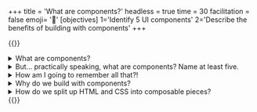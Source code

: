 +++
title = 'What are components?'
headless = true
time = 30
facilitation = false
emoji= '🧩'
[objectives]
    1='Identify 5 UI components'
    2='Describe the benefits of building with components'
+++

{{<note type="question" title="5 Things About Components">}}

<details>
   <summary>What are components?</summary>

A component is a reusable, self-contained piece of code. Components are like lego blocks you can build websites with. Most websites are made by "composing" components in this way.

</details>

<details>
<summary>But... practically speaking, what are components? Name at least five.</summary>

Examples of UI components: [header](https://design-system.service.gov.uk/components/header/), [nav](https://getbootstrap.com/docs/4.0/components/navs/), [hero](https://bulma.io/documentation/layout/hero/) [card](https://ant.design/components/card), [breadcrumbs](https://design-system.w3.org/components/breadcrumbs.html), [toast](https://chakra-ui.com/docs/components/toast), [chip](https://m3.material.io/components/chips/overview), [carousel](https://vuetifyjs.com/en/components/carousels/), [rating](https://shoelace.style/components/rating). There are so many more.

</details>
<details>
<summary>How am I going to remember all that?!</summary>

It clearly doesn't make sense to try to memorise oodles of components in zillions of libraries. Instead, we should spend our time more wisely:

- identifying common patterns
- breaking down designs into these common patterns
- _finding and reading documentation_ so we can use components in any library or design system

</details>

<details>
<summary>Why do we build with components?</summary>

#### ♻️ Re-use

Instead of writing out all the HTML and CSS each time, we can save our decision about how a card should work, or how a button should look, in a component and re-use it over and over. If we want to change the rules, we can change them in just one place, our component, instead of over many files or pages.

#### 👩🏽‍👩🏽 Consistency

If we call a header component, we know that _all_ our headers will match on our site, because they all use the same shared rules.

#### 🍱 Composition

We can build bigger components out of smaller components and compose them onto pages to make views. This is how we build complicated interfaces quickly.

#### 🚅 Efficiency

We can split up the tasks and work in parallel. One person can work on the button component, another on the card component. When a new developer joins the team, they can make changes to a limited part of the codebase, rather than having to understand the whole thing first.

</details>

<details>
<summary>How do we split up HTML and CSS into composable pieces?</summary>

So, we actually can't yet, not really! We are only beginning our journey with components now. (If you are here from a scheduled review, update your answer.)

To compose pages from many small reusable pieces stored in separate files, we need a third programming language. We are going to learn JavaScript to help us do this. We could use other languages (this curriculum is written in [Go](https://gohugo.io/about/what-is-hugo/)), but we will start with JavaScript.

We will keep meeting this idea of small reusable pieces and composition throughout the course. Keep an eye out for it!

</details>
{{</note>}}
